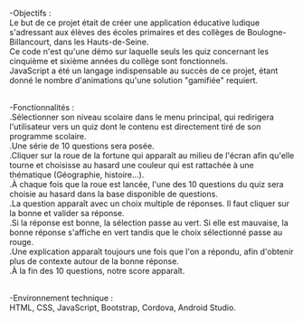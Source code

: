 -Objectifs :<br>
Le but de ce projet était de créer une application éducative ludique s'adressant aux élèves des écoles primaires et des collèges de Boulogne-Billancourt, dans les Hauts-de-Seine.<br>
Ce code n'est qu'une démo sur laquelle seuls les quiz concernant les cinquième et sixième années du collège sont fonctionnels.<br>
JavaScript a été un langage indispensable au succès de ce projet, étant donné le nombre d'animations qu'une solution "gamifiée" requiert.<br><br>

-Fonctionnalités :<br>
.Sélectionner son niveau scolaire dans le menu principal, qui redirigera l'utilisateur vers un quiz dont le contenu est directement tiré de son programme scolaire.<br>
.Une série de 10 questions sera posée.<br>
.Cliquer sur la roue de la fortune qui apparaît au milieu de l'écran afin qu'elle tourne et choisisse au hasard une couleur qui est rattachée à une thématique (Géographie, histoire...).<br>
.À chaque fois que la roue est lancée, l'une des 10 questions du quiz sera choisie au hasard dans la base disponible de questions.<br>
.La question apparaît avec un choix multiple de réponses. Il faut cliquer sur la bonne et valider sa réponse.<br>
.Si la réponse est bonne, la sélection passe au vert. Si elle est mauvaise, la bonne réponse s'affiche en vert tandis que le choix sélectionné passe au rouge.<br>
.Une explication apparaît toujours une fois que l'on a répondu, afin d'obtenir plus de contexte autour de la bonne réponse.<br>
.À la fin des 10 questions, notre score apparaît.<br><br>

-Environnement technique :<br>
HTML, CSS, JavaScript, Bootstrap, Cordova, Android Studio.
